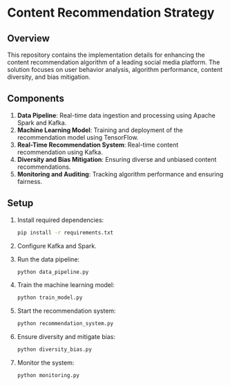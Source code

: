 # Content Recommendation Strategy

## Overview
This repository contains the implementation details for enhancing the content recommendation algorithm of a leading social media platform. The solution focuses on user behavior analysis, algorithm performance, content diversity, and bias mitigation.

## Components
1. **Data Pipeline**: Real-time data ingestion and processing using Apache Spark and Kafka.
2. **Machine Learning Model**: Training and deployment of the recommendation model using TensorFlow.
3. **Real-Time Recommendation System**: Real-time content recommendation using Kafka.
4. **Diversity and Bias Mitigation**: Ensuring diverse and unbiased content recommendations.
5. **Monitoring and Auditing**: Tracking algorithm performance and ensuring fairness.

## Setup
1. Install required dependencies:
    ```bash
    pip install -r requirements.txt
    ```

2. Configure Kafka and Spark.

3. Run the data pipeline:
    ```bash
    python data_pipeline.py
    ```

4. Train the machine learning model:
    ```bash
    python train_model.py
    ```

5. Start the recommendation system:
    ```bash
    python recommendation_system.py
    ```

6. Ensure diversity and mitigate bias:
    ```bash
    python diversity_bias.py
    ```

7. Monitor the system:
    ```bash
    python monitoring.py
    ```
